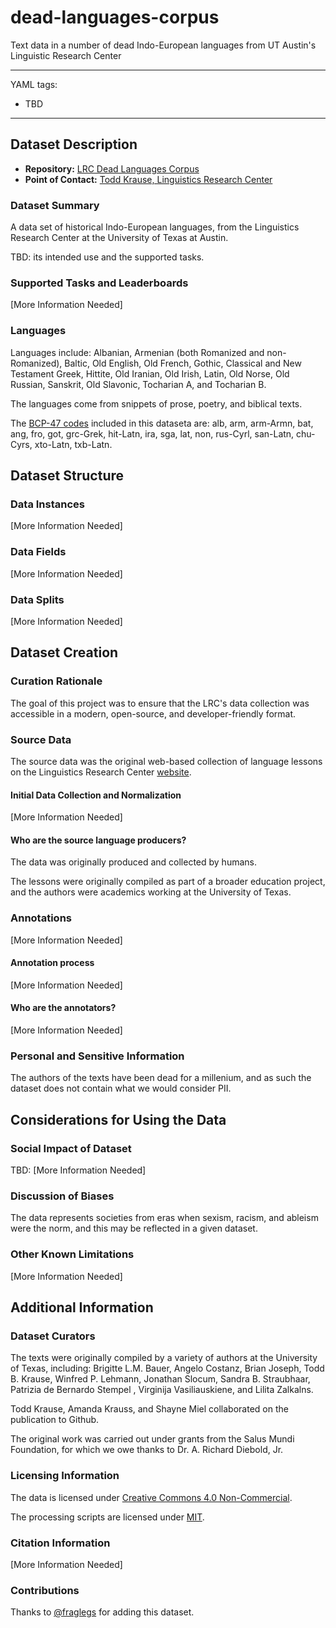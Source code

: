 # dead-languages-corpus
Text data in a number of dead Indo-European languages from UT Austin's Linguistic Research Center

---
YAML tags:
- TBD
---

## Dataset Description

- **Repository:** [LRC Dead Languages Corpus](https://github.com/LingResCtr/dead-languages-corpus)
- **Point of Contact:** [Todd Krause, Linguistics Research Center](bobtodd@utexas.edu)

### Dataset Summary

A data set of historical Indo-European languages, from the Linguistics Research Center at the University of Texas at Austin. 

TBD: its intended use and the supported tasks.

### Supported Tasks and Leaderboards

[More Information Needed]

### Languages

Languages include: Albanian, Armenian (both Romanized and non-Romanized), Baltic, Old English, Old French, Gothic, Classical and New Testament Greek, Hittite, Old Iranian, Old Irish, Latin, Old Norse, Old Russian, Sanskrit, Old Slavonic, Tocharian A, and Tocharian B.  

The languages come from snippets of prose, poetry, and biblical texts.

The [BCP-47 codes](https://www.w3.org/International/articles/bcp47/) included in this dataseta are: alb, arm, arm-Armn, bat, ang, fro, got, grc-Grek, hit-Latn, ira, sga, lat, non, rus-Cyrl, san-Latn, chu-Cyrs, xto-Latn, txb-Latn.

## Dataset Structure

### Data Instances

[More Information Needed]

### Data Fields

[More Information Needed]

### Data Splits

[More Information Needed]

## Dataset Creation

### Curation Rationale

The goal of this project was to ensure that the LRC's data collection was accessible in a modern, open-source, and developer-friendly format.

### Source Data

The source data was the original web-based collection of language lessons on the Linguistics Research Center [website](https://lrc.la.utexas.edu/eieol).

#### Initial Data Collection and Normalization

[More Information Needed]

#### Who are the source language producers?

The data was originally produced and collected by humans. 

The lessons were originally compiled as part of a broader education project, and the authors were academics working at the University of Texas.

### Annotations

[More Information Needed]

#### Annotation process

[More Information Needed]

#### Who are the annotators?

[More Information Needed]

### Personal and Sensitive Information

The authors of the texts have been dead for a millenium, and as such the dataset does not contain what we would consider PII. 

## Considerations for Using the Data

### Social Impact of Dataset

TBD: [More Information Needed]

### Discussion of Biases

The data represents societies from eras when sexism, racism, and ableism were the norm, and this may be reflected in a given dataset.

### Other Known Limitations

[More Information Needed]

## Additional Information

### Dataset Curators

The texts were originally compiled by a variety of authors at the University of Texas, including: Brigitte L.M. Bauer, Angelo Costanz, Brian Joseph, Todd B. Krause, Winfred P. Lehmann, Jonathan Slocum, Sandra B. Straubhaar, Patrizia de Bernardo Stempel , Virginija Vasiliauskiene, and Lilita Zalkalns.

Todd Krause, Amanda Krauss, and Shayne Miel collaborated on the publication to Github.

The original work was carried out under grants from the Salus Mundi Foundation, for which we owe thanks to Dr. A. Richard Diebold, Jr.

### Licensing Information

The data is licensed under [Creative Commons 4.0 Non-Commercial](https://creativecommons.org/licenses/by-nc/4.0/legalcode).

The processing scripts are licensed under [MIT](https://opensource.org/licenses/MIT).

### Citation Information

[More Information Needed]

### Contributions

Thanks to [@fraglegs](https://github.com/<fraglegs>) for adding this dataset.
